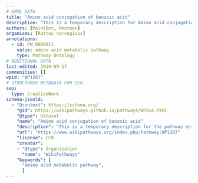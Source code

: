 ```yaml
---
# GPML DATA
title: "Amino acid conjugation of benzoic acid"
description: "This is a temporary description for Amino acid conjugation of benzoic acid"
authors: [MaintBot, Mkutmon]
organisms: [Rattus norvegicus]
annotations:
  - id: PW:0000011
    value: amino acid metabolic pathway
    type: Pathway Ontology
# ADDITIONAL DATA
last-edited: 2019-09-17
communities: []
wpid: "WP1287"
# STRUCTURED METADATA FOR SEO
seo:
  type: CreativeWork
schema-jsonld:
  - "@context": https://schema.org/
    "@id": https://wikipathways.github.io/pathways/WP554.html
    "@type": Dataset
    "name": "Amino acid conjugation of benzoic acid"
    "description": "This is a temporary description for the pathway entitled: Amino acid conjugation of benzoic acid"
    "url": "https://www.wikipathways.org/index.php/Pathway:WP1287"
    "license": CC0
    "creator":
    - "@type": Organization
      "name": "WikiPathways"
    "keywords": [
      "amino acid metabolic pathway",
      ]
---
```

